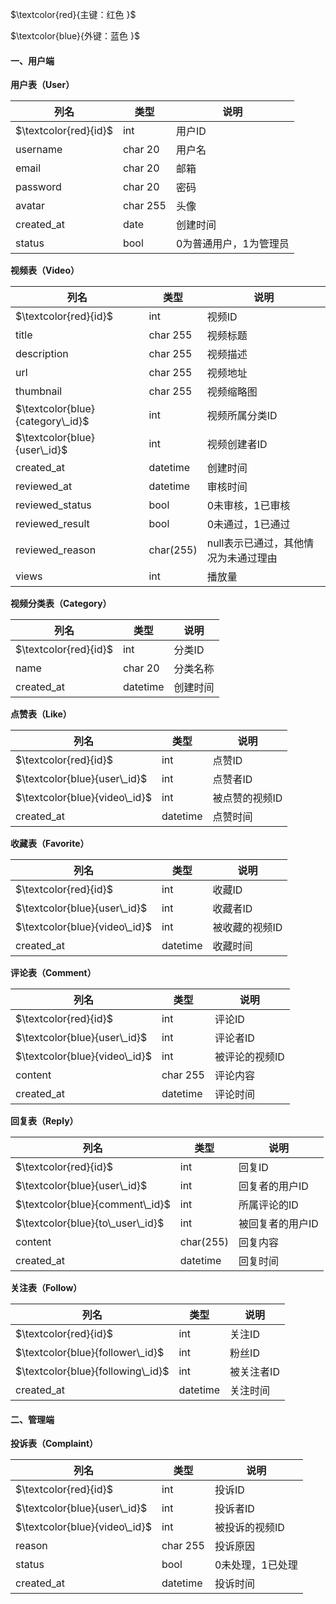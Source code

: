 $\textcolor{red}{主键：红色 }$

$\textcolor{blue}{外键：蓝色 }$

#### 一、用户端

**用户表（User）**

| 列名                  | 类型     | 说明                   |
| --------------------- | -------- | ---------------------- |
| $\textcolor{red}{id}$ | int      | 用户ID                 |
| username              | char 20  | 用户名                 |
| email                 | char 20  | 邮箱                   |
| password              | char 20  | 密码                   |
| avatar                | char 255 | 头像                   |
| created_at            | date     | 创建时间               |
| status                | bool     | 0为普通用户，1为管理员 |

**视频表（Video）**

| 列名                             | 类型      | 说明                                 |
| -------------------------------- | --------- | ------------------------------------ |
| $\textcolor{red}{id}$            | int       | 视频ID                               |
| title                            | char 255  | 视频标题                             |
| description                      | char 255  | 视频描述                             |
| url                              | char 255  | 视频地址                             |
| thumbnail                        | char 255  | 视频缩略图                           |
| $\textcolor{blue}{category\_id}$ | int       | 视频所属分类ID                       |
| $\textcolor{blue}{user\_id}$     | int       | 视频创建者ID                         |
| created_at                       | datetime  | 创建时间                             |
| reviewed_at                      | datetime  | 审核时间                             |
| reviewed_status                  | bool      | 0未审核，1已审核                     |
| reviewed_result                  | bool      | 0未通过，1已通过                     |
| reviewed_reason                  | char(255) | null表示已通过，其他情况为未通过理由 |
| views                            | int       | 播放量                               |

**视频分类表（Category）**

| 列名                  | 类型     | 说明     |
| --------------------- | -------- | -------- |
| $\textcolor{red}{id}$ | int      | 分类ID   |
| name                  | char 20  | 分类名称 |
| created_at            | datetime | 创建时间 |

**点赞表（Like）**

| 列名                          | 类型     | 说明           |
| ----------------------------- | -------- | -------------- |
| $\textcolor{red}{id}$         | int      | 点赞ID         |
| $\textcolor{blue}{user\_id}$  | int      | 点赞者ID       |
| $\textcolor{blue}{video\_id}$ | int      | 被点赞的视频ID |
| created_at                    | datetime | 点赞时间       |



**收藏表（Favorite）**

| 列名                          | 类型     | 说明           |
| ----------------------------- | -------- | -------------- |
| $\textcolor{red}{id}$         | int      | 收藏ID         |
| $\textcolor{blue}{user\_id}$  | int      | 收藏者ID       |
| $\textcolor{blue}{video\_id}$ | int      | 被收藏的视频ID |
| created_at                    | datetime | 收藏时间       |



**评论表（Comment）**

| 列名                          | 类型     | 说明           |
| ----------------------------- | -------- | -------------- |
| $\textcolor{red}{id}$         | int      | 评论ID         |
| $\textcolor{blue}{user\_id}$  | int      | 评论者ID       |
| $\textcolor{blue}{video\_id}$ | int      | 被评论的视频ID |
| content                       | char 255 | 评论内容       |
| created_at                    | datetime | 评论时间       |

**回复表（Reply）**

| 列名                             | 类型      | 说明             |
| -------------------------------- | --------- | ---------------- |
| $\textcolor{red}{id}$            | int       | 回复ID           |
| $\textcolor{blue}{user\_id}$     | int       | 回复者的用户ID   |
| $\textcolor{blue}{comment\_id}$  | int       | 所属评论的ID     |
| $\textcolor{blue}{to\_user\_id}$ | int       | 被回复者的用户ID |
| content                          | char(255) | 回复内容         |
| created_at                       | datetime  | 回复时间         |

**关注表（Follow）**

| 列名                              | 类型     | 说明       |
| --------------------------------- | -------- | ---------- |
| $\textcolor{red}{id}$             | int      | 关注ID     |
| $\textcolor{blue}{follower\_id}$  | int      | 粉丝ID     |
| $\textcolor{blue}{following\_id}$ | int      | 被关注者ID |
| created_at                        | datetime | 关注时间   |



#### 二、**管理端**



**投诉表（Complaint）**

| 列名                          | 类型     | 说明             |
| ----------------------------- | -------- | ---------------- |
| $\textcolor{red}{id}$         | int      | 投诉ID           |
| $\textcolor{blue}{user\_id}$  | int      | 投诉者ID         |
| $\textcolor{blue}{video\_id}$ | int      | 被投诉的视频ID   |
| reason                        | char 255 | 投诉原因         |
| status                        | bool     | 0未处理，1已处理 |
| created_at                    | datetime | 投诉时间         |

